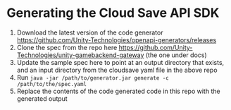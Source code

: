 # Generating the Cloud Save API SDK

1. Download the latest version of the code generator https://github.com/Unity-Technologies/openapi-generators/releases
2. Clone the spec from the repo here https://github.com/Unity-Technologies/unity-gamebackend-gateway (the one under docs)
3. Update the sample spec here to point at an output directory that exists, and an input directory from the cloudsave yaml file in the above repo
4. Run `java -jar /path/to/generator.jar generate -c /path/to/the/spec.yaml`
5. Replace the contents of the code generated code in this repo with the generated output
